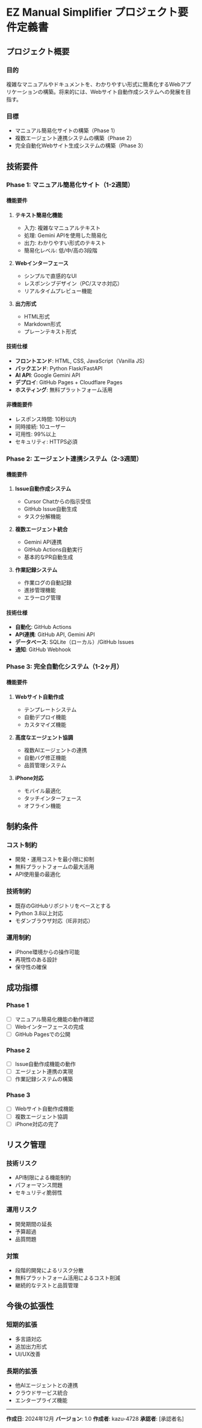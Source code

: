 # EZ Manual Simplifier プロジェクト要件定義書

## プロジェクト概要

### 目的
複雑なマニュアルやドキュメントを、わかりやすい形式に簡素化するWebアプリケーションの構築。将来的には、Webサイト自動作成システムへの発展を目指す。

### 目標
- マニュアル簡易化サイトの構築（Phase 1）
- 複数エージェント連携システムの構築（Phase 2）
- 完全自動化Webサイト生成システムの構築（Phase 3）

## 技術要件

### Phase 1: マニュアル簡易化サイト（1-2週間）

#### 機能要件
1. **テキスト簡易化機能**
   - 入力: 複雑なマニュアルテキスト
   - 処理: Gemini APIを使用した簡易化
   - 出力: わかりやすい形式のテキスト
   - 簡易化レベル: 低/中/高の3段階

2. **Webインターフェース**
   - シンプルで直感的なUI
   - レスポンシブデザイン（PC/スマホ対応）
   - リアルタイムプレビュー機能

3. **出力形式**
   - HTML形式
   - Markdown形式
   - プレーンテキスト形式

#### 技術仕様
- **フロントエンド**: HTML, CSS, JavaScript（Vanilla JS）
- **バックエンド**: Python Flask/FastAPI
- **AI API**: Google Gemini API
- **デプロイ**: GitHub Pages + Cloudflare Pages
- **ホスティング**: 無料プラットフォーム活用

#### 非機能要件
- レスポンス時間: 10秒以内
- 同時接続: 10ユーザー
- 可用性: 99%以上
- セキュリティ: HTTPS必須

### Phase 2: エージェント連携システム（2-3週間）

#### 機能要件
1. **Issue自動作成システム**
   - Cursor Chatからの指示受信
   - GitHub Issue自動生成
   - タスク分解機能

2. **複数エージェント統合**
   - Gemini API連携
   - GitHub Actions自動実行
   - 基本的なPR自動生成

3. **作業記録システム**
   - 作業ログの自動記録
   - 進捗管理機能
   - エラーログ管理

#### 技術仕様
- **自動化**: GitHub Actions
- **API連携**: GitHub API, Gemini API
- **データベース**: SQLite（ローカル）/GitHub Issues
- **通知**: GitHub Webhook

### Phase 3: 完全自動化システム（1-2ヶ月）

#### 機能要件
1. **Webサイト自動作成**
   - テンプレートシステム
   - 自動デプロイ機能
   - カスタマイズ機能

2. **高度なエージェント協調**
   - 複数AIエージェントの連携
   - 自動バグ修正機能
   - 品質管理システム

3. **iPhone対応**
   - モバイル最適化
   - タッチインターフェース
   - オフライン機能

## 制約条件

### コスト制約
- 開発・運用コストを最小限に抑制
- 無料プラットフォームの最大活用
- API使用量の最適化

### 技術制約
- 既存のGitHubリポジトリをベースとする
- Python 3.8以上対応
- モダンブラウザ対応（IE非対応）

### 運用制約
- iPhone環境からの操作可能
- 再現性のある設計
- 保守性の確保

## 成功指標

### Phase 1
- [ ] マニュアル簡易化機能の動作確認
- [ ] Webインターフェースの完成
- [ ] GitHub Pagesでの公開

### Phase 2
- [ ] Issue自動作成機能の動作
- [ ] エージェント連携の実現
- [ ] 作業記録システムの構築

### Phase 3
- [ ] Webサイト自動作成機能
- [ ] 複数エージェント協調
- [ ] iPhone対応の完了

## リスク管理

### 技術リスク
- API制限による機能制約
- パフォーマンス問題
- セキュリティ脆弱性

### 運用リスク
- 開発期間の延長
- 予算超過
- 品質問題

### 対策
- 段階的開発によるリスク分散
- 無料プラットフォーム活用によるコスト削減
- 継続的なテストと品質管理

## 今後の拡張性

### 短期的拡張
- 多言語対応
- 追加出力形式
- UI/UX改善

### 長期的拡張
- 他AIエージェントとの連携
- クラウドサービス統合
- エンタープライズ機能

---

**作成日**: 2024年12月
**バージョン**: 1.0
**作成者**: kazu-4728
**承認者**: [承認者名]
